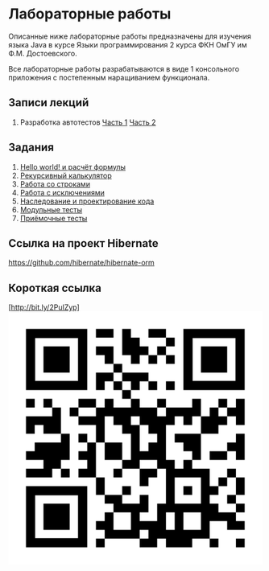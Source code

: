 # Лабораторные работы

Описанные ниже лабораторные работы предназначены для изучения языка Java в курсе Языки программирования 2 курса ФКН ОмГУ им Ф.М. Достоевского.

Все лабораторные работы разрабатываются в виде 1 консольного приложения с постепенным наращиванием функционала.

## Записи лекций
1. Разработка автотестов [Часть 1](https://youtu.be/LpbrptzGvA0) [Часть 2](https://youtu.be/2MmK3vMdeBA)

## Задания

1. [Hello world! и расчёт формулы](./Labs/Lab01.md)
2. [Рекурсивный калькулятор](./Labs/Lab02.md)
3. [Работа со строками](./Labs/Lab03.md)
4. [Работа с исключениями](./Labs/Lab04.md)
5. [Наследование и проектирование кода](./Labs/Lab05.md)
6. [Модульные тесты](./Labs/Lab06.md)
7. [Приёмочные тесты](./Labs/Lab07.md)

## Ссылка на проект Hibernate
<https://github.com/hibernate/hibernate-orm>

## Короткая ссылка

[http://bit.ly/2PuIZyp]
![QR](./Files/qr-code.png)
